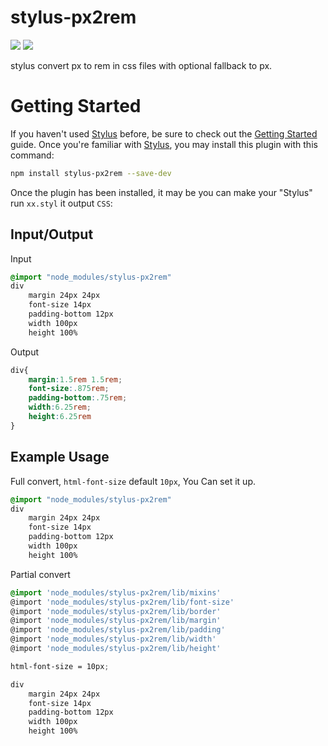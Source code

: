 # stylus-px2rem

[![](http://jslite.io/sb/ico/npm.svg)](https://www.npmjs.com/package/stylus-px2rem) [![](http://jslite.io/sb/ico/stylus.svg)](http://stylus-lang.com/)

stylus convert px to rem in css files with optional fallback to px.

# Getting Started

If you haven't used [Stylus](http://stylus-lang.com/) before, be sure to check out the [Getting Started](http://stylus-lang.com/try.html#) guide.  Once you're familiar with [Stylus](http://stylus-lang.com/), you may install this plugin with this command:

```bash
npm install stylus-px2rem --save-dev
```

Once the plugin has been installed, it may be you can make your "Stylus" run `xx.styl` it output `CSS`:

## Input/Output

Input

```css
@import "node_modules/stylus-px2rem"
div 
    margin 24px 24px
    font-size 14px
    padding-bottom 12px
    width 100px
    height 100%
```

Output

```css 
div{
    margin:1.5rem 1.5rem;
    font-size:.875rem;
    padding-bottom:.75rem;
    width:6.25rem;
    height:6.25rem
}
```

## Example Usage

Full convert, `html-font-size` default `10px`, You Can set it up.

```css 
@import "node_modules/stylus-px2rem"
div 
    margin 24px 24px
    font-size 14px
    padding-bottom 12px
    width 100px
    height 100%
```

Partial convert

```css 
@import 'node_modules/stylus-px2rem/lib/mixins'
@import 'node_modules/stylus-px2rem/lib/font-size'
@import 'node_modules/stylus-px2rem/lib/border'
@import 'node_modules/stylus-px2rem/lib/margin'
@import 'node_modules/stylus-px2rem/lib/padding'
@import 'node_modules/stylus-px2rem/lib/width'
@import 'node_modules/stylus-px2rem/lib/height'

html-font-size = 10px;

div 
    margin 24px 24px
    font-size 14px
    padding-bottom 12px
    width 100px
    height 100%
```

